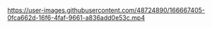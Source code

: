 https://user-images.githubusercontent.com/48724890/166667405-0fca662d-16f6-4faf-9661-a836add0e53c.mp4
